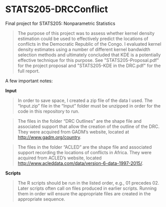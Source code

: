 # STATS205-DRCConflict
Final project for STATS205: Nonparametric Statistics

> The purpose of this project was to assess whether kernel density estimation could be used to effectively predict the locations of conflicts in the Democratic Republic of the Congo. I evaluated kernel density estimates using a number of different kernel bandwidth selection methods and ultimately concluded that KDE is a potentially effective technique for this purpose. See "STATS205-Proposal.pdf" for the project proposal and "STATS205-KDE in the DRC.pdf" for the full report.

A few important notes:

**Input**

> In order to save space, I created a zip file of the data I used. The “Input.zip” file in the “Input” folder must be unzipped in order for the code in this repository to run.

> The files in the folder “DRC Outlines” are the shape file and associated support that allow the creation of the outline of the DRC. They were acquired from GADM’s website, located at http://www.gadm.org/country.

> The files in the folder “ACLED” are the shape file and associated support recording the locations of conflicts in Africa. They were acquired from ACLED’s website, located http://www.acleddata.com/data/version-6-data-1997-2015/.

**Scripts**

> The R scripts should be run in the listed order, e.g., 01 precedes 02. Later scripts often call on files produced in earlier scripts. Running them in order will ensure the appropriate files are created in the appropriate sequence.
